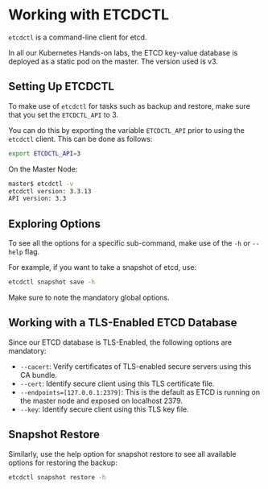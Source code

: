 # Working with ETCDCTL

`etcdctl` is a command-line client for etcd.

In all our Kubernetes Hands-on labs, the ETCD key-value database is deployed as a static pod on the master. The version used is v3.

## Setting Up ETCDCTL

To make use of `etcdctl` for tasks such as backup and restore, make sure that you set the `ETCDCTL_API` to 3.

You can do this by exporting the variable `ETCDCTL_API` prior to using the `etcdctl` client. This can be done as follows:

```bash
export ETCDCTL_API=3
```

On the Master Node:

```bash
master$ etcdctl -v
etcdctl version: 3.3.13
API version: 3.3 
```

## Exploring Options

To see all the options for a specific sub-command, make use of the `-h` or `--help` flag.

For example, if you want to take a snapshot of etcd, use:

```bash
etcdctl snapshot save -h
```

Make sure to note the mandatory global options.

## Working with a TLS-Enabled ETCD Database

Since our ETCD database is TLS-Enabled, the following options are mandatory:

- `--cacert`: Verify certificates of TLS-enabled secure servers using this CA bundle.
- `--cert`: Identify secure client using this TLS certificate file.
- `--endpoints=[127.0.0.1:2379]`: This is the default as ETCD is running on the master node and exposed on localhost 2379.
- `--key`: Identify secure client using this TLS key file.

## Snapshot Restore

Similarly, use the help option for snapshot restore to see all available options for restoring the backup:

```bash
etcdctl snapshot restore -h
```
